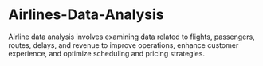 # Airlines-Data-Analysis
Airline data analysis involves examining data related to flights, passengers, routes, delays, and revenue to improve operations, enhance customer experience, and optimize scheduling and pricing strategies.
